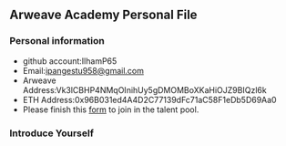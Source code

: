 ## Arweave Academy Personal File

### Personal information

- github account:IlhamP65
- Email:ipangestu958@gmail.com
- Arweave Address:Vk3lCBHP4NMqOInihUy5gDMOMBoXKaHiOJZ9BIQzl6k
- ETH Address:0x96B031ed4A4D2C77139dFc71aC58F1eDb5D69Aa0
- Please finish this [form](https://docs.google.com/forms/d/e/1FAIpQLSfWA5fIIcBgmRppm3jNz5vmf9Mai_QMVil-2pO4r7YKn_Zhtw/viewform?usp=sf_link) to join in the talent pool.

### Introduce Yourself

